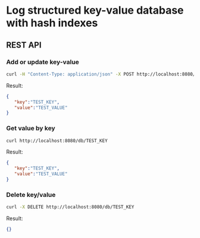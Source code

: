 # Log structured key-value database with hash indexes

## REST API ##

### Add or update key-value ###
```bash
curl -H "Content-Type: application/json" -X POST http://localhost:8080/db --data '{ "key":"TEST_KEY", "value":"TEST_VALUE" }'
```
Result:
```json
{  
   "key":"TEST_KEY",
   "value":"TEST_VALUE"
}
```

### Get value by key ###
```bash
curl http://localhost:8080/db/TEST_KEY
```
Result:
```json
{  
   "key":"TEST_KEY",
   "value":"TEST_VALUE"
}
```

### Delete key/value ###
```bash
curl -X DELETE http://localhost:8080/db/TEST_KEY
```
Result:
```json
{}
```